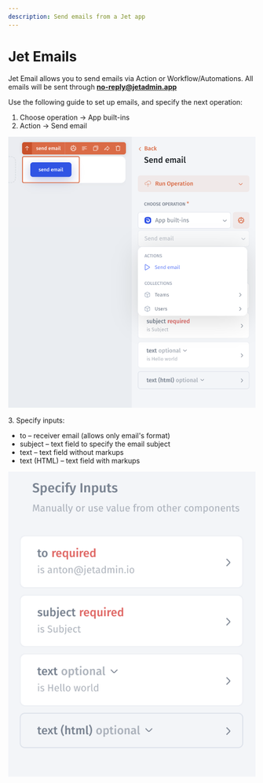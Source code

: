 ```yaml
---
description: Send emails from a Jet app
---
```


# Jet Emails

Jet Email allows you to send emails via Action or Workflow/Automations. All emails will be sent through **no-reply@jetadmin.app**

Use the following guide to set up emails, and specify the next operation:

1. Choose operation -> App built-ins
2. Action -> Send email

****![](<../../.gitbook/assets/image (1) (2).png>)****

3\. Specify inputs:

* to – receiver email (allows only email's format)
* subject – text field to specify the email subject
* text – text field without markups
* text (HTML) – text field with markups

![](<../../.gitbook/assets/image (9).png>)
